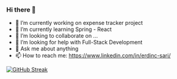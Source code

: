 ### Hi there 👋
- 🔭 I’m currently working on expense tracker project
- 🌱 I’m currently learning Spring - React
- 👯 I’m looking to collaborate on ...
- 🤔 I’m looking for help with Full-Stack Development
- 💬 Ask me about anything
- 📫 How to reach me: https://www.linkedin.com/in/erdinc-sari/

[![GitHub Streak](http://github-readme-streak-stats.herokuapp.com?user=erdcc&theme=dark&hide_border=true)](https://git.io/streak-stats)
